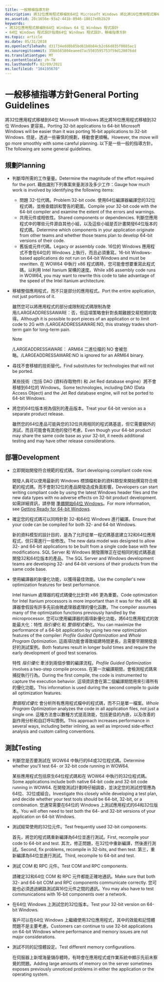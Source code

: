 ```yaml
---
title: 一般移植指導方針
description: 將32位應用程式移植到64位 Microsoft Windows 將比將16位應用程式移植到32位 Windows 更容易。 但是，透過一些審慎的規劃，移動會更順暢。 以下是一些一般的指導方針。
ms.assetid: 28c1656e-93a2-441b-8946-18017e0b2b29
keywords:
- 將32位應用程式移植到64位 Windows 64 位 Windows 程式設計
- 64位 Windows 程式設計指南64位 Windows 程式設計，移植指導方針
ms.topic: article
ms.date: 05/31/2018
ms.openlocfilehash: d31734edd8b85bd61b8b84cb2c66d835f0085ac1
ms.sourcegitcommit: 35bb565804eaeed7ac5503595753f59d120076dd
ms.translationtype: MT
ms.contentlocale: zh-TW
ms.lasthandoff: 02/09/2021
ms.locfileid: "104195670"
---
```

# <a name="general-porting-guidelines"></a><span data-ttu-id="a3d5e-107">一般移植指導方針</span><span class="sxs-lookup"><span data-stu-id="a3d5e-107">General Porting Guidelines</span></span>

<span data-ttu-id="a3d5e-108">將32位應用程式移植到64位 Microsoft Windows 將比將16位應用程式移植到32位 Windows 更容易。</span><span class="sxs-lookup"><span data-stu-id="a3d5e-108">Porting 32-bit applications to 64-bit Microsoft Windows will be easier than it was porting 16-bit applications to 32-bit Windows.</span></span> <span data-ttu-id="a3d5e-109">但是，透過一些審慎的規劃，移動會更順暢。</span><span class="sxs-lookup"><span data-stu-id="a3d5e-109">However, the move will go more smoothly with some careful planning.</span></span> <span data-ttu-id="a3d5e-110">以下是一些一般的指導方針。</span><span class="sxs-lookup"><span data-stu-id="a3d5e-110">The following are some general guidelines.</span></span>

## <a name="planning"></a><span data-ttu-id="a3d5e-111">規劃</span><span class="sxs-lookup"><span data-stu-id="a3d5e-111">Planning</span></span>

-   <span data-ttu-id="a3d5e-112">判斷埠所需的工作量量。</span><span class="sxs-lookup"><span data-stu-id="a3d5e-112">Determine the magnitude of the effort required for the port.</span></span> <span data-ttu-id="a3d5e-113">藉由識別下列專案來量測涉及多少工作：</span><span class="sxs-lookup"><span data-stu-id="a3d5e-113">Gauge how much work is involved by identifying the following items:</span></span>
    -   <span data-ttu-id="a3d5e-114">問題 32-位代碼。</span><span class="sxs-lookup"><span data-stu-id="a3d5e-114">Problem 32-bit code.</span></span> <span data-ttu-id="a3d5e-115">使用64位編譯器編譯您的32位程式碼，並檢查錯誤和警告的範圍。</span><span class="sxs-lookup"><span data-stu-id="a3d5e-115">Compile your 32-bit code with the 64-bit compiler and examine the extent of the errors and warnings.</span></span>
    -   <span data-ttu-id="a3d5e-116">共用元件或相依性。</span><span class="sxs-lookup"><span data-stu-id="a3d5e-116">Shared components or dependencies.</span></span> <span data-ttu-id="a3d5e-117">判斷您應用程式中的哪些元件源自其他小組，以及這些小組是否計畫開發64位版本的程式碼。</span><span class="sxs-lookup"><span data-stu-id="a3d5e-117">Determine which components in your application originate from other teams and whether those teams plan to develop 64-bit versions of their code.</span></span>
    -   <span data-ttu-id="a3d5e-118">舊版或元件代碼。</span><span class="sxs-lookup"><span data-stu-id="a3d5e-118">Legacy or assembly code.</span></span> <span data-ttu-id="a3d5e-119">16位的 Windows 應用程式不會在64位的 Windows 上執行，而且必須重寫。</span><span class="sxs-lookup"><span data-stu-id="a3d5e-119">16-bit Windows-based applications do not run on 64-bit Windows and must be rewritten.</span></span> <span data-ttu-id="a3d5e-120">在 WOW64 中執行 x86 程式碼時，您可能會想要重寫此程式碼，以利用 Intel Itanium 架構的速度。</span><span class="sxs-lookup"><span data-stu-id="a3d5e-120">While x86 assembly code runs in WOW64, you may want to rewrite this code to take advantage of the speed of the Intel Itanium architecture.</span></span>
-   <span data-ttu-id="a3d5e-121">移植整個應用程式，而不只是部分的應用程式。</span><span class="sxs-lookup"><span data-stu-id="a3d5e-121">Port the entire application, not just portions of it.</span></span>

    <span data-ttu-id="a3d5e-122">雖然您可以將應用程式的部分或限制程式碼限制為使用/LARGEADDRESSAWARE：否，但這項策略會針對長期難題交易短期的取得。</span><span class="sxs-lookup"><span data-stu-id="a3d5e-122">Although it is possible to port pieces of an application or to limit code to 2G with /LARGEADDRESSAWARE:NO, this strategy trades short-term gain for long-term pain.</span></span>

    > [!Note]  
    > <span data-ttu-id="a3d5e-123">/LARGEADDRESSAWARE： ARM64 二進位檔的 NO 會被忽略。</span><span class="sxs-lookup"><span data-stu-id="a3d5e-123">/LARGEADDRESSAWARE:NO is ignored for an ARM64 binary.</span></span>

     

-   <span data-ttu-id="a3d5e-124">尋找不會移植的技術替代。</span><span class="sxs-lookup"><span data-stu-id="a3d5e-124">Find substitutes for technologies that will not be ported.</span></span>

    <span data-ttu-id="a3d5e-125">某些技術（包括 DAO (資料存取物件) 和 Jet Red database engine）將不會移植到64位的 Windows。</span><span class="sxs-lookup"><span data-stu-id="a3d5e-125">Some technologies, including DAO (Data Access Object) and the Jet Red database engine, will not be ported to 64-bit Windows.</span></span>

-   <span data-ttu-id="a3d5e-126">將您的64位版本視為個別的產品版本。</span><span class="sxs-lookup"><span data-stu-id="a3d5e-126">Treat your 64-bit version as a separate product release.</span></span>

    <span data-ttu-id="a3d5e-127">雖然您的64位產品可能與您的32位共用相同的程式碼基底，但它需要額外的測試，而且可能會有其他的發行考慮。</span><span class="sxs-lookup"><span data-stu-id="a3d5e-127">Even though your 64-bit product may share the same code base as your 32-bit, it needs additional testing and may have other release considerations.</span></span>

## <a name="development"></a><span data-ttu-id="a3d5e-128">部署</span><span class="sxs-lookup"><span data-stu-id="a3d5e-128">Development</span></span>

-   <span data-ttu-id="a3d5e-129">立即開始開發符合規範的程式碼。</span><span class="sxs-lookup"><span data-stu-id="a3d5e-129">Start developing compliant code now.</span></span>

    <span data-ttu-id="a3d5e-130">開發人員可以使用最新的 Windows 標頭檔和新的資料類型來開始撰寫符合規範的程式碼，而不會對32位的產品開發造成負面影響。</span><span class="sxs-lookup"><span data-stu-id="a3d5e-130">Developers can start writing compliant code by using the latest Windows header files and the new data types with no adverse effects on 32-bit product development.</span></span> <span data-ttu-id="a3d5e-131">如需詳細資訊，請參閱 [準備開始64位 Windows](getting-ready-for-64-bit-windows.md)。</span><span class="sxs-lookup"><span data-stu-id="a3d5e-131">For more information, see [Getting Ready for 64-bit Windows](getting-ready-for-64-bit-windows.md).</span></span>

-   <span data-ttu-id="a3d5e-132">確定您的程式碼可以同時針對 32-和64位 Windows 進行編譯。</span><span class="sxs-lookup"><span data-stu-id="a3d5e-132">Ensure that your code can be compiled for both 32- and 64-bit Windows.</span></span>

    <span data-ttu-id="a3d5e-133">新的資料模型的設計目的，是為了允許從單一程式碼基底建立32和64位應用程式，但只需進行一些修改。</span><span class="sxs-lookup"><span data-stu-id="a3d5e-133">The new data model was designed to allow 32- and 64-bit applications to be built from a single code base with few modifications.</span></span> <span data-ttu-id="a3d5e-134">SQL Server 和 Windows 開發團隊正在從相同的程式碼基底開發32和64位版本的產品。</span><span class="sxs-lookup"><span data-stu-id="a3d5e-134">The SQL Server and Windows development teams are developing 32- and 64-bit versions of their products from the same code base.</span></span>

-   <span data-ttu-id="a3d5e-135">使用編譯器的新優化功能，以獲得最佳效能。</span><span class="sxs-lookup"><span data-stu-id="a3d5e-135">Use the compiler's new optimization features for best performance.</span></span>

    <span data-ttu-id="a3d5e-136">Intel Itanium 處理器的程式碼優化比針對 x86 更為重要。</span><span class="sxs-lookup"><span data-stu-id="a3d5e-136">Code optimization for Intel Itanium processors is more important than it was for the x86.</span></span> <span data-ttu-id="a3d5e-137">編譯器會假設有許多先前由微處理器處理的優化函數。</span><span class="sxs-lookup"><span data-stu-id="a3d5e-137">The compiler assumes many of the optimization functions previously handled by the microprocessor.</span></span> <span data-ttu-id="a3d5e-138">您可以使用編譯器的兩項新優化功能，將64位應用程式的效能最大化：特性 *指引優化* 和 *整個程式優化*。</span><span class="sxs-lookup"><span data-stu-id="a3d5e-138">You can maximize the performance of a 64-bit application by using two new optimization features of the compiler: *Profile Guided Optimization* and *Whole Program Optimization*.</span></span> <span data-ttu-id="a3d5e-139">這兩項功能會導致組建時間更長，且需要早期開發良好的測試案例。</span><span class="sxs-lookup"><span data-stu-id="a3d5e-139">Both features result in longer build times and require the early development of good test scenarios.</span></span>

    <span data-ttu-id="a3d5e-140">特性 *指引優化* 牽涉到兩個步驟的編譯流程。</span><span class="sxs-lookup"><span data-stu-id="a3d5e-140">*Profile Guided Optimization* involves a two-step compile process.</span></span> <span data-ttu-id="a3d5e-141">在第一次編譯期間，會檢測程式碼來捕捉執行行為。</span><span class="sxs-lookup"><span data-stu-id="a3d5e-141">During the first compile, the code is instrumented to capture the execution behavior.</span></span> <span data-ttu-id="a3d5e-142">這項資訊會在第二個編譯期間用來引導所有的優化功能。</span><span class="sxs-lookup"><span data-stu-id="a3d5e-142">This information is used during the second compile to guide all optimization features.</span></span>

    <span data-ttu-id="a3d5e-143">*整個程式優化* 會分析所有應用程式檔中的程式碼，而不只是單一檔案。</span><span class="sxs-lookup"><span data-stu-id="a3d5e-143">*Whole Program Optimization* analyzes the code in all application files, not just a single one.</span></span> <span data-ttu-id="a3d5e-144">這種方法會以數種方式提高效能，包括更佳的內嵌，以及改善的副作用分析和自訂呼叫慣例。</span><span class="sxs-lookup"><span data-stu-id="a3d5e-144">This approach increases performance in several ways, including better inlining, as well as improved side-effect analysis and custom calling conventions.</span></span>

## <a name="testing"></a><span data-ttu-id="a3d5e-145">測試</span><span class="sxs-lookup"><span data-stu-id="a3d5e-145">Testing</span></span>

-   <span data-ttu-id="a3d5e-146">判斷您是否要測試在 WOW64 中執行的64或32位程式碼。</span><span class="sxs-lookup"><span data-stu-id="a3d5e-146">Determine whether you'll test 64- or 32-bit code running in WOW64.</span></span>

    <span data-ttu-id="a3d5e-147">某些應用程式包括原生64位程式碼和在 WOW64 中執行的32位程式碼。</span><span class="sxs-lookup"><span data-stu-id="a3d5e-147">Some applications include both native 64-bit code and 32-bit code running in WOW64.</span></span> <span data-ttu-id="a3d5e-148">在開發測試計劃時仔細調查，並決定您的測試控管應為64位、32位或組合。</span><span class="sxs-lookup"><span data-stu-id="a3d5e-148">Investigate this closely while developing a test plan, and decide whether your test tools should be 64-bit, 32-bit, or a combination.</span></span> <span data-ttu-id="a3d5e-149">您通常需要在64位的 Windows 上測試應用程式的64和32位版本。</span><span class="sxs-lookup"><span data-stu-id="a3d5e-149">You will often need to test both the 64- and 32-bit versions of your application on 64-bit Windows.</span></span>

-   <span data-ttu-id="a3d5e-150">測試經常使用的32位元件。</span><span class="sxs-lookup"><span data-stu-id="a3d5e-150">Test frequently used 32-bit components.</span></span>

    <span data-ttu-id="a3d5e-151">首先，將您的程式碼重新編譯為64位並進行測試。</span><span class="sxs-lookup"><span data-stu-id="a3d5e-151">First, recompile your code to 64-bit and test.</span></span> <span data-ttu-id="a3d5e-152">其次，修正問題，在32位中重新編譯，然後進行測試。</span><span class="sxs-lookup"><span data-stu-id="a3d5e-152">Second, fix problems, recompile in 32-bits, and then test.</span></span> <span data-ttu-id="a3d5e-153">第三，重新編譯為64位並進行測試。</span><span class="sxs-lookup"><span data-stu-id="a3d5e-153">Third, recompile to 64-bit and test.</span></span>

-   <span data-ttu-id="a3d5e-154">測試 COM 和 RPC 元件。</span><span class="sxs-lookup"><span data-stu-id="a3d5e-154">Test COM and RPC components.</span></span>

    <span data-ttu-id="a3d5e-155">請確定32和64位 COM 和 RPC 元件都能正確地通訊。</span><span class="sxs-lookup"><span data-stu-id="a3d5e-155">Make sure that both 32- and 64-bit COM and RPC components communicate correctly.</span></span> <span data-ttu-id="a3d5e-156">您可能也必須透過網路測試與16位元件之間的通訊。</span><span class="sxs-lookup"><span data-stu-id="a3d5e-156">You may also have to test communications with 16-bit components over a network.</span></span>

-   <span data-ttu-id="a3d5e-157">在64位 Windows 上測試您的32位版本。</span><span class="sxs-lookup"><span data-stu-id="a3d5e-157">Test your 32-bit version on 64-bit Windows.</span></span>

    <span data-ttu-id="a3d5e-158">客戶可以在64位 Windows 上繼續使用32位應用程式，其中的效能和記憶體問題不是主要考慮。</span><span class="sxs-lookup"><span data-stu-id="a3d5e-158">Customers can continue to use 32-bit applications on 64-bit Windows where performance and memory issues are not major considerations.</span></span>

-   <span data-ttu-id="a3d5e-159">測試不同的記憶體設定。</span><span class="sxs-lookup"><span data-stu-id="a3d5e-159">Test different memory configurations.</span></span>

    <span data-ttu-id="a3d5e-160">在伺服器上新增海量儲存體時，有時會在應用程式或作業系統中顯示先前未察覺的問題。</span><span class="sxs-lookup"><span data-stu-id="a3d5e-160">Adding large amounts of memory on the server sometimes exposes previously unnoticed problems in either the application or the operating system.</span></span>

 

 




